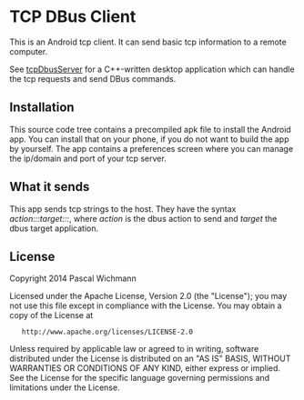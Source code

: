 TCP DBus Client
===============

This is an Android tcp client. It can send basic tcp information to a remote computer.

See [tcpDbusServer](http://github.com/wichmannpas/tcpDbusServer) for a C++-written desktop application which can handle the tcp requests and send DBus commands.

Installation
------------

This source code tree contains a precompiled apk file to install the Android app. You can install that on your phone, if you do not want to build the app by yourself. The app contains a preferences screen where you can manage the ip/domain and port of your tcp server.

What it sends
-------------

This app sends tcp strings to the host. They have the syntax *action:::target:::*, where *action* is the dbus action to send and *target* the dbus target application.

License
-------

Copyright 2014 Pascal Wichmann

   Licensed under the Apache License, Version 2.0 (the "License");
   you may not use this file except in compliance with the License.
   You may obtain a copy of the License at

       http://www.apache.org/licenses/LICENSE-2.0

   Unless required by applicable law or agreed to in writing, software
   distributed under the License is distributed on an "AS IS" BASIS,
   WITHOUT WARRANTIES OR CONDITIONS OF ANY KIND, either express or implied.
   See the License for the specific language governing permissions and
   limitations under the License.
